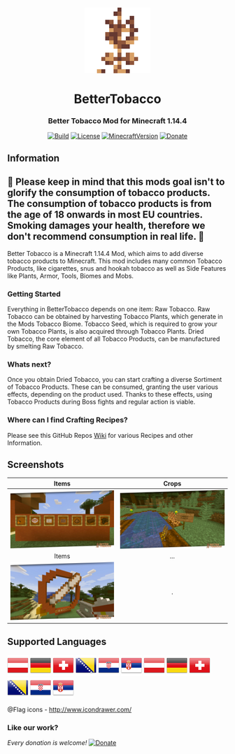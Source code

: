 <div align="center">
    <br />
    <img style="image-rendering: pixelated; image-rendering: crisp-edges; image-rendering: -moz-crisp-edges;" src="./etc/tobacco_plant7@512.png" alt="Raw Tobacco" width="150"/>
    <h1>BetterTobacco</h1>
    <h3>Better Tobacco Mod for Minecraft 1.14.4</h3>
</div>

<div align="center">

[![Build](https://github.com/VenelALEX/BetterTobaccoMod/workflows/Java%20CI%20with%20Gradle/badge.svg?branch=master)](https://github.com/VenelALEX/BetterTobaccoMod/actions)
[![License](https://img.shields.io/badge/license-LGPL-brightgreen.svg)](https://github.com/VenelALEX/BetterTobaccoMod/blob/master/LICENSE.txt)
[![MinecraftVersion](https://img.shields.io/static/v1?label=Minecraft&message=1.14.4&color=brightgreen)](http://files.minecraftforge.net/)
[![Donate](https://img.shields.io/badge/Donate-Paypal-blue)](https://www.paypal.com/cgi-bin/webscr?cmd=_donations&business=a.reinhardbrenner%40gmail.com&item_name=Development+of+BetterTobaccoMod&currency_code=EUR&source=url)

</div>

## Information

🔞
Please keep in mind that this mods goal isn't to glorify the consumption of tobacco products. The consumption of tobacco products is from the age of 18 onwards in most EU countries.
Smoking damages your health, therefore we don't recommend consumption in real life.
🔞
---

Better Tobacco is a Minecraft 1.14.4 Mod, which aims to add diverse tobacco products to Minecraft. This mod includes many common Tobacco Products, like cigarettes, snus and hookah tobacco as well as Side Features like Plants, Armor, Tools, Biomes and Mobs.

### Getting Started
Everything in BetterTobacco depends on one item: Raw Tobacco. Raw Tobacco can be obtained by harvesting Tobacco Plants, which generate in the Mods Tobacco Biome. Tobacco Seed, which is required to grow your own Tobacco Plants, is also acquired through Tobacco Plants. Dried Tobacco, the core element of all Tobacco Products, can be manufactured by smelting Raw Tobacco.

### Whats next?
Once you obtain Dried Tobacco, you can start crafting a diverse Sortiment of Tobacco Products. These can be consumed, granting the user various effects, depending on the product used. Thanks to these effects, using Tobacco Products during Boss fights and regular action is viable.

### Where can I find Crafting Recipes?
Please see this GitHub Repos [Wiki](https://github.com/VenelALEX/BetterTobaccoMod/wiki) for various Recipes and other Information.

## Screenshots

Items            |  Crops
:-------------------------:|:-------------------------:
![General](etc/V0.0.2/snusPrev.jpg)  |  ![General](etc/V0.0.1/prev2.jpg)
Items                | ...
![General](etc/V0.0.2/snusPrev2.jpg) | .


## Supported Languages

![General](etc/flags/at.png) ![General](etc/flags/de.png)  ![General](etc/flags/ch.png) ![General](etc/flags/BA.png) ![General](etc/flags/hr.png) ![General](etc/flags/sr.png) 
![General](etc/flags/at.png) ![General](etc/flags/de.png)  ![General](etc/flags/ch.png) ![General](etc/flags/BA.png) ![General](etc/flags/hr.png) ![General](etc/flags/sr.png) 

@Flag icons - http://www.icondrawer.com/

### Like our work?

*Every donation is welcome!*
[![Donate](https://img.shields.io/badge/Donate-Paypal-blue)](https://www.paypal.com/cgi-bin/webscr?cmd=_donations&business=a.reinhardbrenner%40gmail.com&item_name=Development+of+BetterTobaccoMod&currency_code=EUR&source=url)
